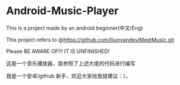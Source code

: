 # Android-Music-Player

This is a project made by an android beginner(中文/Eng)

This project refers to @https://github.com/lijunyandev/MeetMusic.git

Please BE AWARE OF!!! IT IS UNFINISHED!

这是一个音乐播放器，我参照了上述大佬的代码进行编写

我是一个安卓/github 新手，欢迎大家给我提建议：）。
